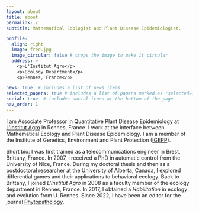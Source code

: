 ```yaml
---
layout: about
title: about
permalink: /
subtitle: Mathematical Ecologist and Plant Disease Epidemiologist. 

profile:
  align: right
  image: fred.jpg
  image_circular: false # crops the image to make it circular
  address: >
    <p>L'Institut Agro</p> 
    <p>Ecology Department</p>
    <p>Rennes, France</p>

news: true  # includes a list of news items
selected_papers: true # includes a list of papers marked as "selected={true}"
social: true  # includes social icons at the bottom of the page
nav_order: 1
---
```


I am Associate Professor in Quantitative Plant Disease Epidemiology at [L'Institut Agro](https://www.institut-agro.fr/en) in Rennes, France. I work at the interface between Mathematical Ecology and Plant Disease Epidemiology. I am a member of the Institute of Genetics, Environment and Plant Protection ([IGEPP](https://eng-igepp.rennes.hub.inrae.fr/)).

Short bio: I was first trained as a telecommunications engineer in Brest, Brittany, France. In 2007, I received a PhD in automatic control from the University of Nice, France. During my doctoral thesis and then as a postdoctoral researcher at the University of Alberta, Canada, I explored differential games and their applications to behavioral ecology. Back to Brittany, I joined *L'Institut Agro* in 2008 as a faculty member of the ecology department in Rennes, France. In 2017, I obtained a *Habilitation* in ecology and evolution from U. Rennes. Since 2022, I have been an editor for the journal [Phytopathology](https://apsjournals.apsnet.org/journal/phyto).
